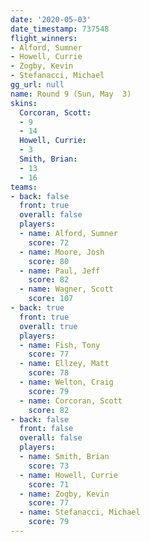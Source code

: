 ```yaml
---
date: '2020-05-03'
date_timestamp: 737548
flight_winners:
- Alford, Sumner
- Howell, Currie
- Zogby, Kevin
- Stefanacci, Michael
gg_url: null
name: Round 9 (Sun, May  3)
skins:
  Corcoran, Scott:
  - 9
  - 14
  Howell, Currie:
  - 3
  Smith, Brian:
  - 13
  - 16
teams:
- back: false
  front: true
  overall: false
  players:
  - name: Alford, Sumner
    score: 72
  - name: Moore, Josh
    score: 80
  - name: Paul, Jeff
    score: 82
  - name: Wagner, Scott
    score: 107
- back: true
  front: true
  overall: true
  players:
  - name: Fish, Tony
    score: 77
  - name: Ellzey, Matt
    score: 78
  - name: Welton, Craig
    score: 79
  - name: Corcoran, Scott
    score: 82
- back: false
  front: false
  overall: false
  players:
  - name: Smith, Brian
    score: 73
  - name: Howell, Currie
    score: 71
  - name: Zogby, Kevin
    score: 77
  - name: Stefanacci, Michael
    score: 79
---
```

